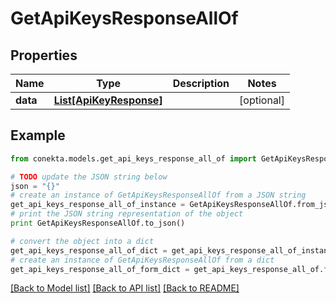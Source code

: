 # GetApiKeysResponseAllOf


## Properties
Name | Type | Description | Notes
------------ | ------------- | ------------- | -------------
**data** | [**List[ApiKeyResponse]**](ApiKeyResponse.md) |  | [optional] 

## Example

```python
from conekta.models.get_api_keys_response_all_of import GetApiKeysResponseAllOf

# TODO update the JSON string below
json = "{}"
# create an instance of GetApiKeysResponseAllOf from a JSON string
get_api_keys_response_all_of_instance = GetApiKeysResponseAllOf.from_json(json)
# print the JSON string representation of the object
print GetApiKeysResponseAllOf.to_json()

# convert the object into a dict
get_api_keys_response_all_of_dict = get_api_keys_response_all_of_instance.to_dict()
# create an instance of GetApiKeysResponseAllOf from a dict
get_api_keys_response_all_of_form_dict = get_api_keys_response_all_of.from_dict(get_api_keys_response_all_of_dict)
```
[[Back to Model list]](../README.md#documentation-for-models) [[Back to API list]](../README.md#documentation-for-api-endpoints) [[Back to README]](../README.md)


